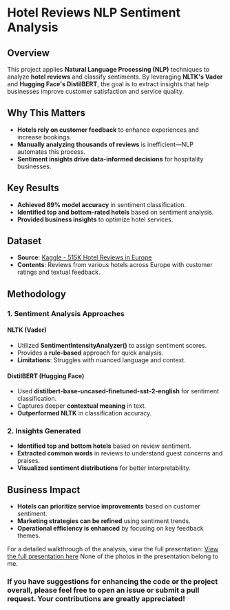 # **Hotel Reviews NLP Sentiment Analysis**

## **Overview**
This project applies **Natural Language Processing (NLP)** techniques to analyze **hotel reviews** and classify sentiments. By leveraging **NLTK's Vader** and **Hugging Face's DistilBERT**, the goal is to extract insights that help businesses improve customer satisfaction and service quality.

## **Why This Matters**
- **Hotels rely on customer feedback** to enhance experiences and increase bookings.
- **Manually analyzing thousands of reviews** is inefficient—NLP automates this process.
- **Sentiment insights drive data-informed decisions** for hospitality businesses.

## **Key Results**
- **Achieved 89% model accuracy** in sentiment classification.
- **Identified top and bottom-rated hotels** based on sentiment analysis.
- **Provided business insights** to optimize hotel services.

## **Dataset**
- **Source**: [Kaggle - 515K Hotel Reviews in Europe](https://www.kaggle.com/datasets/jiashenliu/515k-hotel-reviews-data-in-europe)
- **Contents**: Reviews from various hotels across Europe with customer ratings and textual feedback.

## **Methodology**
### **1. Sentiment Analysis Approaches**
#### **NLTK (Vader)**
- Utilized **SentimentIntensityAnalyzer()** to assign sentiment scores.
- Provides a **rule-based** approach for quick analysis.
- **Limitations**: Struggles with nuanced language and context.

#### **DistilBERT (Hugging Face)**
- Used **distilbert-base-uncased-finetuned-sst-2-english** for sentiment classification.
- Captures deeper **contextual meaning** in text.
- **Outperformed NLTK** in classification accuracy.

### **2. Insights Generated**
- **Identified top and bottom hotels** based on review sentiment.
- **Extracted common words** in reviews to understand guest concerns and praises.
- **Visualized sentiment distributions** for better interpretability.

## **Business Impact**
- **Hotels can prioritize service improvements** based on customer sentiment.
- **Marketing strategies can be refined** using sentiment trends.
- **Operational efficiency is enhanced** by focusing on key feedback themes.

For a detailed walkthrough of the analysis, view the full presentation:
[View the full presentation here](Hotel%20Reviews%20NLP%20Presentation.pdf)
None of the photos in the presentation belong to me.

### If you have suggestions for enhancing the code or the project overall, please feel free to open an issue or submit a pull request. Your contributions are greatly appreciated!
